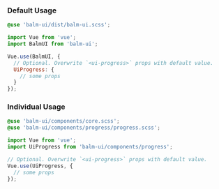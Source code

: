 ### Default Usage

```css
@use 'balm-ui/dist/balm-ui.scss';
```

```js
import Vue from 'vue';
import BalmUI from 'balm-ui';

Vue.use(BalmUI, {
  // Optional. Overwrite `<ui-progress>` props with default value.
  UiProgress: {
    // some props
  }
});
```

### Individual Usage

```css
@use 'balm-ui/components/core.scss';
@use 'balm-ui/components/progress/progress.scss';
```

```js
import Vue from 'vue';
import UiProgress from 'balm-ui/components/progress';

// Optional. Overwrite `<ui-progress>` props with default value.
Vue.use(UiProgress, {
  // some props
});
```
